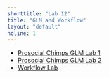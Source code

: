 ```yaml
---
shorttitle: "Lab 12"
title: "GLM and Workflow"
layout: "default"
noline: 1
---
```


- [Prosocial Chimps GLM Lab 1](../wiki/prosocialchimpslab1.html)
- [Prosocial Chimps GLM Lab 2](../wiki/prosocialchimpslab2.html)
- [Workflow Lab](../wiki/monksglmworkflowlab.html)
